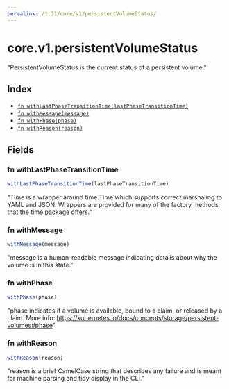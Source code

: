 ```yaml
---
permalink: /1.31/core/v1/persistentVolumeStatus/
---
```


# core.v1.persistentVolumeStatus

"PersistentVolumeStatus is the current status of a persistent volume."

## Index

* [`fn withLastPhaseTransitionTime(lastPhaseTransitionTime)`](#fn-withlastphasetransitiontime)
* [`fn withMessage(message)`](#fn-withmessage)
* [`fn withPhase(phase)`](#fn-withphase)
* [`fn withReason(reason)`](#fn-withreason)

## Fields

### fn withLastPhaseTransitionTime

```ts
withLastPhaseTransitionTime(lastPhaseTransitionTime)
```

"Time is a wrapper around time.Time which supports correct marshaling to YAML and JSON.  Wrappers are provided for many of the factory methods that the time package offers."

### fn withMessage

```ts
withMessage(message)
```

"message is a human-readable message indicating details about why the volume is in this state."

### fn withPhase

```ts
withPhase(phase)
```

"phase indicates if a volume is available, bound to a claim, or released by a claim. More info: https://kubernetes.io/docs/concepts/storage/persistent-volumes#phase"

### fn withReason

```ts
withReason(reason)
```

"reason is a brief CamelCase string that describes any failure and is meant for machine parsing and tidy display in the CLI."